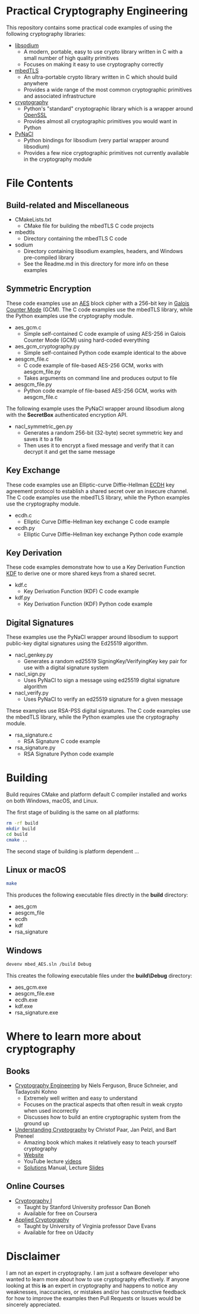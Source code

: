 Practical Cryptography Engineering
==================================
This repository contains some practical code examples of using the following cryptography libraries:
* [libsodium](https://github.com/jedisct1/libsodium)
    * A modern, portable, easy to use crypto library written in C with a small number of high quality primitives
    * Focuses on making it easy to use cryptography correctly
* [mbedTLS](https://github.com/ARMmbed/mbedtls)
    * An ultra-portable crypto library written in C which should build anywhere
    * Provides a wide range of the most common cryptographic primitives and associated infrastructure
* [cryptography](https://github.com/pyca/cryptography)
    * Python's "standard" cryptographic library which is a wrapper around [OpenSSL](https://www.openssl.org)
    * Provides almost all cryptographic primitives you would want in Python
* [PyNaCl](https://github.com/pyca/pynacl)
    * Python bindings for libsodium (very partial wrapper around libsodium)
    * Provides a few nice cryptographic primitives not currently available in the cryptography module


File Contents
=============

Build-related and Miscellaneous
-------------------------------
* CMakeLists.txt
    * CMake file for building the mbedTLS C code projects
* mbedtls
    * Directory containing the mbedTLS C code
* sodium
    * Directory containing libsodium examples, headers, and Windows pre-compiled library
    * See the Readme.md in this directory for more info on these examples
    
Symmetric Encryption
--------------------
These code examples use an [AES](https://en.wikipedia.org/wiki/Advanced_Encryption_Standard) block cipher with a 256-bit 
key in [Galois Counter Mode](https://en.wikipedia.org/wiki/Galois/Counter_Mode) (GCM).  The C code examples use the 
mbedTLS library, while the Python examples use the cryptography module.

* aes_gcm.c
    * Simple self-contained C code example of using AES-256 in Galois Counter Mode (GCM) using hard-coded everything
* aes_gcm_cryptography.py
    * Simple self-contained Python code example identical to the above
* aesgcm_file.c
    * C code example of file-based AES-256 GCM, works with aesgcm_file.py
    * Takes arguments on command line and produces output to file
* aesgcm_file.py
    * Python code example of file-based AES-256 GCM, works with aesgcm_file.c

The following example uses the PyNaCl wrapper around libsodium along with the **SecretBox** authenticated
encryption API.
* nacl_symmetric_gen.py
    * Generates a random 256-bit (32-byte) secret symmetric key and saves it to a file
    * Then uses it to encrypt a fixed message and verify that it can decrypt it and get the same message
    
Key Exchange
------------
These code examples use an Elliptic-curve Diffie-Hellman [ECDH](https://en.wikipedia.org/wiki/Elliptic-curve_Diffie–Hellman)
key agreement protocol to establish a shared secret over an insecure channel.  The C code examples use the mbedTLS 
library, while the Python examples use the cryptography module.

* ecdh.c
    * Elliptic Curve Diffie-Hellman key exchange C code example
* ecdh.py
    * Elliptic Curve Diffie-Hellman key exchange Python code example
    
Key Derivation
--------------
These code examples demonstrate how to use a Key Derivation Function [KDF](https://en.wikipedia.org/wiki/Key_derivation_function)
to derive one or more shared keys from a shared secret.

* kdf.c
    * Key Derivation Function (KDF) C code example
* kdf.py
    * Key Derivation Function (KDF) Python code example
    
Digital Signatures
------------------
These examples use the PyNaCl wrapper around libsodium to support public-key digital signatures using the Ed25519 algorithm.

* nacl_genkey.py
    * Generates a random ed25519 SigningKey/VerifyingKey key pair for use with a digital signature system 
* nacl_sign.py
    * Uses PyNaCl to sign a message using ed25519 digital signature algorithm
* nacl_verify.py
    * Uses PyNaCl  to verify an ed25519 signature for a given message

These examples use RSA-PSS digital signatures.  The C code examples use the mbedTLS library, while the Python examples 
use the cryptography module.
* rsa_signature.c
    * RSA Signature C code example
* rsa_signature.py
    * RSA Signature Python code example


Building
========

Build requires CMake and platform default C compiler installed and works on both Windows, macOS, and Linux.

The first stage of building is the same on all platforms:

```bash
rm -rf build
mkdir build
cd build
cmake ..
```

The second stage of building is platform dependent ...

Linux or macOS
--------------
```bash
make
```

This produces the following executable files directly in the **build** directory:

* aes_gcm
* aesgcm_file
* ecdh
* kdf
* rsa_signature

Windows
-------
```bash
devenv mbed_AES.sln /build Debug
```
This creates the following executable files under the **build\Debug** directory:

* aes_gcm.exe
* aesgcm_file.exe
* ecdh.exe
* kdf.exe
* rsa_signature.exe


Where to learn more about cryptography
======================================

Books
-----

* [Cryptography Engineering](https://www.amazon.com/Cryptography-Engineering-Principles-Practical-Applications/dp/0470474246)
by Niels Ferguson, Bruce Schneier, and Tadayoshi Kohno
    * Extremely well written and easy to understand
    * Focuses on the practical aspects that often result in weak crypto when used incorrectly
    * Discusses how to build an entire cryptographic system from the ground up
* [Understanding Cryptography](https://www.amazon.com/Understanding-Cryptography-Textbook-Students-Practitioners/dp/3642041000)
by Christof Paar, Jan Pelzl, and Bart Preneel
    * Amazing book which makes it relatively easy to teach yourself cryptography
    * [Website](http://www.crypto-textbook.com)
    * YouTube lecture [videos](https://www.youtube.com/watch?v=2aHkqB2-46k&list=PL6N5qY2nvvJE8X75VkXglSrVhLv1tVcfy)
    * [Solutions](http://wiki.crypto.rub.de/Buch/en/download/Understanding_Cryptography_Odd_Solutions.pdf) Manual,
    Lecture [Slides](http://wiki.crypto.rub.de/Buch/en/slides.php)
    
Online Courses    
--------------

* [Cryptography I](https://www.coursera.org/learn/crypto)
    * Taught by Stanford University professor Dan Boneh
    * Available for free on Coursera
* [Applied Cryptography](https://www.udacity.com/course/applied-cryptography--cs387)
    * Taught by University of Virginia professor Dave Evans
    * Available for free on Udacity
    
    
Disclaimer
==========
I am not an expert in cryptography.  I am just a software developer who wanted to learn more about how to use 
cryptography effectively.  If anyone looking at this **is** an expert in cryptography and happens to notice any 
weaknesses, inaccuracies, or mistakes and/or has constructive feedback for how to improve the examples then Pull 
Requests or Issues would be sincerely appreciated.

